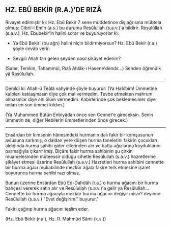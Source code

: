 ## HZ. EBÛ BEKİR (R.A.)'DE RIZÂ

Rivayet edilmiştir ki: Hz. Ebû Bekir 7 sene müddetince diş ağrısına mübtela olmuş: Cibril-i Emîn (a.s.) bu durumu Resûlullah (s.a.v.)'a bil­dirir. Resulûllah (s.a.v.), Hz. Ebubekir'in halini sorar ve buyuruyorlar ki:

- Ya Ebû Bekir! (bu ağrı) halini niçin bildirmiyorsun? Hz. Ebû Bekir (r.a.) şöyle cevâb verir:

- Sevgili Allah'tan gelen şeyden nasıl şikâyet ederim?

(Sabır, Temkin, Tahammül, Rızâ Ahlâk-ı Hasene'dendır...) Senden öğrendik yâ Rasûlullah.

<hr>

Denildi ki: Allah-ü Teâlâ vahyinde şöyle buyurur: (Ya Habîbim! Ümmetine kalbleri katılaşmasın diye çok mal vermedim. Tevbe etmek­ten mahrum olmasınlar diye ani ölüm vermedim. Kabirlerinde çok bek­lemesinler diye onları en son ümmet kıldım.)

(Ya Muhammed Bütün Enbiyâdan önce sen Cennet'e gireceksin. Senin ümmetin de, diğer Nebilerin ümmetlerinden önce girecek.)

<hr>

Ensârdan bir kimsenin hânesindeki hurmanın dalı fakir bir komşu­sunun avlusuna sarkmış, o daldan yere düşen hurma tanelerini fakirin çocukları aldığında hurma sahibi gider ellerinden alır ve hatta ağızları­na koyduklarını parmağıyla çıkarır imiş. Biçâre fakir hurma sahibinin şu çirkin muamelesinden müteessir olduğu cihetle Resûlullah (s.a.v.) hazretlerine şikâyet etmesi üzerine Resûlullah (s.a.v.) Hazretleri hurma sahibini cennette bir hurma ağacı mukabilinde mezkûr ağacı fakire terk etmesine işaret buyurunca hurma sahibi razı olmaz.

Bunun üzerine Ensârdan Ebû Ed-Dahdâh (r.a.) o hurma ağacını bir hurma bahçesi vererek satın alır ve Resûlullah (s.a.v.)'a gelir ya Resû­lullah... Cennette bir hurma ağacıyla mezkûr hurma ağacını değişir mi­sin? deyince Resûlullah (s.a.v.) "Evet değişirim." buyurur."

Fakiri çağırıp hurma ağacını teslim eder.

(Hz. Ebû Bekir (r.a.), Hz. R. Mahmûd Sâmi (k.s.))
